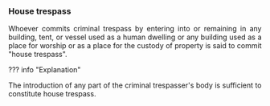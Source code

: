 ### House trespass
<div style="text-align: justify">

Whoever commits criminal trespass by entering into or remaining in any building, tent, or vessel used as a human dwelling or any building used as a place for worship or as a place for the custody of property is said to commit "house trespass".

</div>

??? info "Explanation"
    <div style="text-align: justify"> The introduction of any part of the criminal trespasser's body is sufficient to constitute house trespass.

